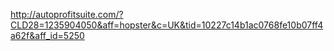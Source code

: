 http://autoprofitsuite.com/?CLD28=1235904050&aff=hopster&c=UK&tid=10227c14b1ac0768fe10b07ff4a62f&aff_id=5250
